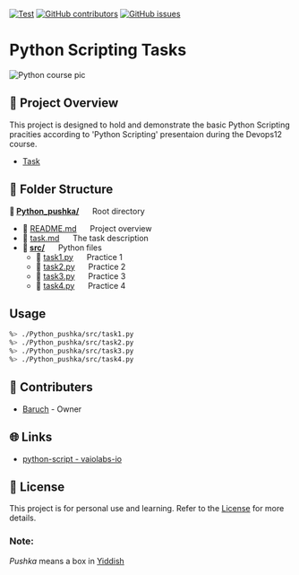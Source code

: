 [![Test](https://img.shields.io/badge/Python%20class%20practice-8A2BE2)]([https://](https://img.shields.io/badge/Python%20class%20practice-8A2BE2)) [![GitHub contributors](https://img.shields.io/github/contributors/mendelsontal/python_class_practice)](https://github.com/mendelsontal/python_class_practice/graphs/contributors) [![GitHub issues](https://img.shields.io/github/issues/coderjojo/creative-profile-readme)](https://github.com/mendelsontal/python_class_practice/issues)
# Python Scripting Tasks
<!-- ABOUT THE PROJECT -->
![Python course pic](https://www.mooc.org/hubfs/python-applications.jpg)
## 📌 Project Overview
This project is designed to hold and demonstrate the basic Python Scripting pracities according to 'Python Scripting' presentaion during the Devops12 course.

- [Task](./task.md)
<!-- FOLDER STRACTURE -->
## 📁 Folder Structure
**📁 <span style="display: inline-block; margin-right: 20px;">[Python_pushka/](./)</span>** Root directory  
  - 📄 <span style="display: inline-block; margin-right: 20px;">[README.md](./README.md)</span> Project overview
  - 📄 <span style="display: inline-block; margin-right: 20px;">[task.md](./task.md)</span> The task description
  - **📂 <span style="display: inline-block; margin-right: 20px;">[src/](./src)</span>** Python files  
    - 📜 <span style="display: inline-block; margin-right: 20px;">[task1.py](./src/task1.py)</span>  Practice 1
    - 📜 <span style="display: inline-block; margin-right: 20px;">[task2.py](./src/task2.py)</span>  Practice 2
    - 📜 <span style="display: inline-block; margin-right: 20px;">[task3.py](./src/task3.py)</span>  Practice 3
    - 📜 <span style="display: inline-block; margin-right: 20px;">[task4.py](./src/task4.py)</span>  Practice 4

<!-- USAGE EXAMPLES -->
## Usage
```sh
%> ./Python_pushka/src/task1.py
%> ./Python_pushka/src/task2.py
%> ./Python_pushka/src/task3.py
%> ./Python_pushka/src/task4.py
```

<!-- CONTRIBUTERS -->
## 👥 Contributers
* [Baruch](https://github.com/baruchgu) - Owner

## 🌐 Links
* [python-script - vaiolabs-io](https://gitlab.com/vaiolabs-io/python-script/-/tree/master)

## 📜 License
This project is for personal use and learning. Refer to the [License](./LICENSE) for more details.

### Note:
*Pushka* means a box in [Yiddish](https://en.wikipedia.org/wiki/Yiddish)
